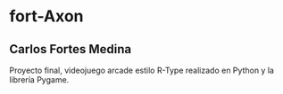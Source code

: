 # fort-Axon
## Carlos Fortes Medina
Proyecto final, videojuego arcade estilo R-Type realizado en Python y la librería Pygame.

